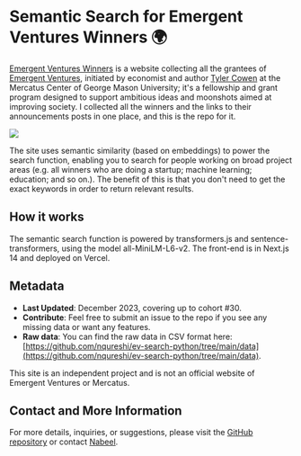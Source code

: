 # Semantic Search for Emergent Ventures Winners 🌍

[Emergent Ventures Winners](https://evwinners.org) is a website collecting all the grantees of [Emergent Ventures](https://www.mercatus.org/emergent-ventures), initiated by economist and author [Tyler Cowen](https://en.wikipedia.org/wiki/Tyler_Cowen) at the Mercatus Center of George Mason University; it's a fellowship and grant program designed to support ambitious ideas and moonshots aimed at improving society. I collected all the winners and the links to their announcements posts in one place, and this is the repo for it.

![](https://github.com/nqureshi/ev-winners/blob/main/public/ev-winners-recording.gif)

The site uses semantic similarity (based on embeddings) to power the search function, enabling you to search for people working on broad project areas (e.g. all winners who are doing a startup; machine learning; education; and so on.). The benefit of this is that you don't need to get the exact keywords in order to return relevant results.

## How it works

The semantic search function is powered by transformers.js and sentence-transformers, using the model all-MiniLM-L6-v2. The front-end is in Next.js 14 and deployed on Vercel.

## Metadata

- **Last Updated**: December 2023, covering up to cohort #30.
- **Contribute**: Feel free to submit an issue to the repo if you see any missing data or want any features.
- **Raw data**: You can find the raw data in CSV format here: [https://github.com/nqureshi/ev-search-python/tree/main/data](https://github.com/nqureshi/ev-search-python/tree/main/data).

This site is an independent project and is not an official website of Emergent Ventures or Mercatus.

## Contact and More Information

For more details, inquiries, or suggestions, please visit the [GitHub repository](#) or contact [Nabeel](https://nabeelqu.co).